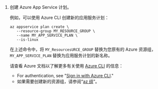 1. 创建 Azure App Service 计划。

   例如，可以使用 Azure CLI 创建新的应用服务计划：

   ```bash{:copy}
   az appservice plan create \
      --resource-group MY_RESOURCE_GROUP \
      --name MY_APP_SERVICE_PLAN \
      --is-linux
   ```

   在上述命令中，将 `MY_ResourcesURCE_GROUP` 替换为您原有的 Azure 资源组，`MY_APP_SERVICE_PLAN` 替换为应用服务计划的新名称。

   请查看 Azure 文档以了解更多有关使用 [Azure CLI](https://docs.microsoft.com/cli/azure/) 的信息：

   * For authentication, see "[Sign in with Azure CLI](https://docs.microsoft.com/cli/azure/authenticate-azure-cli)."
   * 如果需要创建新的资源组，请参阅“[az 组](https://docs.microsoft.com/cli/azure/group?view=azure-cli-latest#az_group_create)”。

